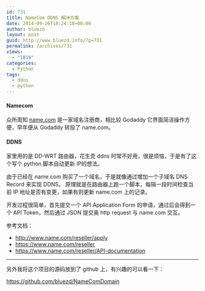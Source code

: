 ```yaml
---
id: 731
title: NameCom DDNS 解决方案
date: 2014-09-26T18:24:18+00:00
author: bluezd
layout: post
guid: http://www.bluezd.info/?p=731
permalink: /archives/731
views:
  - "1819"
categories:
  - Python
tags:
  - ddns
  - python
---
```

#### Namecom

众所周知 [name.com](http://www.name.com/) 是一家域名注册商，相比较 Godaddy 它界面简洁操作方便，早年便从 Godaddy 转投了 name.com。 

#### DDNS

家里用的是 DD-WRT 路由器，花生壳 ddns 时常不好用，很是烦恼，于是有了这个写个 python 脚本自动更新 IP的想法。
  
由于已经在 name.com 购买了一个域名，于是就像通过增加一个子域名 DNS Record 来实现 DDNS。 原理就是在路由器上跑一个脚本，每隔一段时间检查当前 IP 地址是否有变更，如果有则更新 name.com 上的记录。

开发过程很简单，首先提交一个 API Application Form 的申请，通过后会得到一个 API Token，然后通过 JSON 提交奥 http request 与 name.com 交互。

参考文档：

  * <http://www.name.com/reseller/apply>
  * <https://www.name.com/reseller>
  * <https://www.name.com/reseller/API-documentation>

* * *

另外我将这个项目的源码放到了 github 上，有兴趣的可以看一下：

<https://github.com/bluezd/NameComDomain>